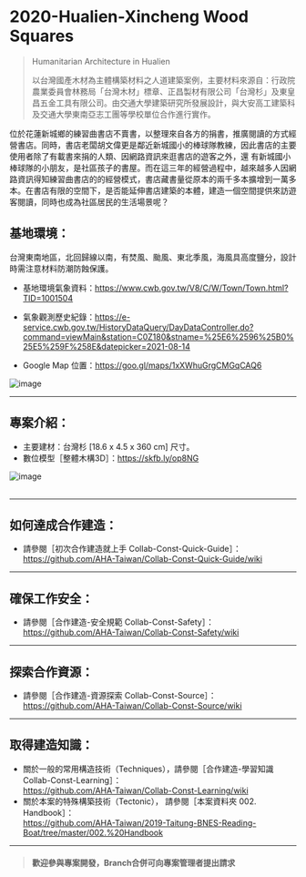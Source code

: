 # 2020-Hualien-Xincheng Wood Squares

>Humanitarian Architecture in Hualien<br/>
>
>以台灣國產木材為主體構築材料之人道建築案例，主要材料來源自：行政院農業委員會林務局「台灣木材」標章、正昌製材有限公司「台灣杉」及東皇昌五金工具有限公司。由交通大學建築研究所發展設計，與大安高工建築科及交通大學東南亞志工團等學校單位合作進行實作。<br/>

位於花蓮新城鄉的練習曲書店不賣書，以整理來自各方的捐書，推廣閱讀的方式經營書店。同時，書店老闆胡文偉更是鄰近新城國小的棒球隊教練，因此書店的主要使用者除了有載書來捐的人類、因網路資訊來逛書店的遊客之外，還 有新城國小棒球隊的小朋友，是社區孩子的書屋。而在這三年的經營過程中，越來越多人因網路資訊得知練習曲書店的的經營模式，書店藏書量從原本的兩千多本擴增到一萬多本。在書店有限的空間下，是否能延伸書店建築的本體，建造一個空間提供來訪遊客閱讀，同時也成為社區居民的生活場景呢？<br/>


## 基地環境：<br/>
台灣東南地區，北回歸線以南，有焚風、颱風、東北季風，海風具高度鹽分，設計時需注意材料防潮防蝕保護。<br/>
* 基地環境氣象資料：https://www.cwb.gov.tw/V8/C/W/Town/Town.html?TID=1001504 <br/>
* 氣象觀測歷史紀錄：https://e-service.cwb.gov.tw/HistoryDataQuery/DayDataController.do?command=viewMain&station=C0Z180&stname=%25E6%2596%25B0%25E5%259F%258E&datepicker=2021-08-14 <br/>

* Google Map 位置：https://goo.gl/maps/1xXWhuGrgCMGqCAQ6  <br/>

![image](https://github.com/AHA-Taiwan/2020_Hualien_Xincheng-Wood-Squares/blob/main/001.%20Blueprint/README%20IMAGE%20(Sketchfab%2BGMap)/XWS_Gmap.png)
***
## 專案介紹：<br/>

* 主要建材：台灣杉 [18.6 x 4.5 x 360 cm] 尺寸。
* 數位模型［整體木構3D］：https://skfb.ly/op8NG

![image](https://github.com/linghsuanh/2020_Taitung_Chulu-Between-Mountain-Clouds/blob/main/001.%20Blueprint/README%20IMAGE%20(Sketchfab%2BGMap)/CBMC_Sketchfab_Model/CBMC_Sketchfab_Model.png)
<br/>
<br/>
***
## 如何達成合作建造：<br/>
* 請參閱［初次合作建造就上手 Collab-Const-Quick-Guide］：<br/>
https://github.com/AHA-Taiwan/Collab-Const-Quick-Guide/wiki <br/>
***
## 確保工作安全：<br/>
* 請參閱［合作建造-安全規範 Collab-Const-Safety］：<br/>
https://github.com/AHA-Taiwan/Collab-Const-Safety/wiki <br/>
***
## 探索合作資源：<br/>
* 請參閱［合作建造-資源探索 Collab-Const-Source］：<br/>
https://github.com/AHA-Taiwan/Collab-Const-Source/wiki <br/>
***
## 取得建造知識：<br/>
* 關於一般的常用構造技術（Techniques），請參閱［合作建造-學習知識 Collab-Const-Learning］：<br/>
https://github.com/AHA-Taiwan/Collab-Const-Learning/wiki <br/>
* 關於本案的特殊構築技術（Tectonic）， 請參閱［本案資料夾 002. Handbook］：<br/>
https://github.com/AHA-Taiwan/2019-Taitung-BNES-Reading-Boat/tree/master/002.%20Handbook <br/>
***

> #### 歡迎參與專案開發，Branch合併可向專案管理者提出請求
